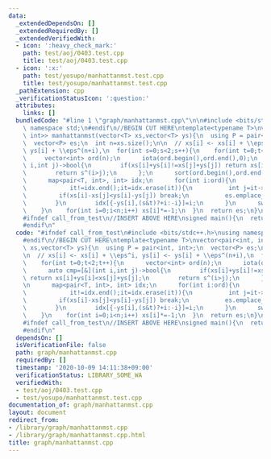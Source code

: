 ```yaml
---
data:
  _extendedDependsOn: []
  _extendedRequiredBy: []
  _extendedVerifiedWith:
  - icon: ':heavy_check_mark:'
    path: test/aoj/0403.test.cpp
    title: test/aoj/0403.test.cpp
  - icon: ':x:'
    path: test/yosupo/manhattanmst.test.cpp
    title: test/yosupo/manhattanmst.test.cpp
  _pathExtension: cpp
  _verificationStatusIcon: ':question:'
  attributes:
    links: []
  bundledCode: "#line 1 \"graph/manhattanmst.cpp\"\n\n#include <bits/stdc++.h>\nusing\
    \ namespace std;\n#endif\n//BEGIN CUT HERE\ntemplate<typename T>\nvector<pair<int,\
    \ int>> manhattanmst(vector<T> xs,vector<T> ys){\n  using P = pair<int, int>;\n\
    \  vector<P> es;\n  int n=xs.size();\n\n  // xs[i] <- xs[i] + \\eps^i, ys[i] <-\
    \ ys[i] + \\eps^(n+i),\n  for(int s=0;s<2;s++){\n    for(int t=0;t<2;t++){\n \
    \     vector<int> ord(n);\n      iota(ord.begin(),ord.end(),0);\n      auto cmp=[&](int\
    \ i,int j)->bool{\n        if(xs[i]+ys[i]!=xs[j]+ys[j]) return xs[i]+ys[i]<xs[j]+ys[j];\n\
    \        return s^(i>j);\n      };\n      sort(ord.begin(),ord.end(),cmp);\n\n\
    \      map<pair<T, int>, int> idx;\n      for(int i:ord){\n        for(auto it=idx.lower_bound({-ys[i],(s&t)?+i:-i});\n\
    \            it!=idx.end();it=idx.erase(it)){\n          int j=it->second;\n \
    \         if(xs[i]-xs[j]<ys[i]-ys[j]) break;\n          es.emplace_back(i,j);\n\
    \        }\n        idx[{-ys[i],(s&t)?+i:-i}]=i;\n      }\n      swap(xs,ys);\n\
    \    }\n    for(int i=0;i<n;i++) xs[i]*=-1;\n  }\n  return es;\n}\n//END CUT HERE\n\
    #ifndef call_from_test\n//INSERT ABOVE HERE\nsigned main(){\n  return 0;\n}\n\
    #endif\n"
  code: "#ifndef call_from_test\n#include <bits/stdc++.h>\nusing namespace std;\n\
    #endif\n//BEGIN CUT HERE\ntemplate<typename T>\nvector<pair<int, int>> manhattanmst(vector<T>\
    \ xs,vector<T> ys){\n  using P = pair<int, int>;\n  vector<P> es;\n  int n=xs.size();\n\
    \n  // xs[i] <- xs[i] + \\eps^i, ys[i] <- ys[i] + \\eps^(n+i),\n  for(int s=0;s<2;s++){\n\
    \    for(int t=0;t<2;t++){\n      vector<int> ord(n);\n      iota(ord.begin(),ord.end(),0);\n\
    \      auto cmp=[&](int i,int j)->bool{\n        if(xs[i]+ys[i]!=xs[j]+ys[j])\
    \ return xs[i]+ys[i]<xs[j]+ys[j];\n        return s^(i>j);\n      };\n      sort(ord.begin(),ord.end(),cmp);\n\
    \n      map<pair<T, int>, int> idx;\n      for(int i:ord){\n        for(auto it=idx.lower_bound({-ys[i],(s&t)?+i:-i});\n\
    \            it!=idx.end();it=idx.erase(it)){\n          int j=it->second;\n \
    \         if(xs[i]-xs[j]<ys[i]-ys[j]) break;\n          es.emplace_back(i,j);\n\
    \        }\n        idx[{-ys[i],(s&t)?+i:-i}]=i;\n      }\n      swap(xs,ys);\n\
    \    }\n    for(int i=0;i<n;i++) xs[i]*=-1;\n  }\n  return es;\n}\n//END CUT HERE\n\
    #ifndef call_from_test\n//INSERT ABOVE HERE\nsigned main(){\n  return 0;\n}\n\
    #endif\n"
  dependsOn: []
  isVerificationFile: false
  path: graph/manhattanmst.cpp
  requiredBy: []
  timestamp: '2020-10-09 14:11:38+09:00'
  verificationStatus: LIBRARY_SOME_WA
  verifiedWith:
  - test/aoj/0403.test.cpp
  - test/yosupo/manhattanmst.test.cpp
documentation_of: graph/manhattanmst.cpp
layout: document
redirect_from:
- /library/graph/manhattanmst.cpp
- /library/graph/manhattanmst.cpp.html
title: graph/manhattanmst.cpp
---
```

